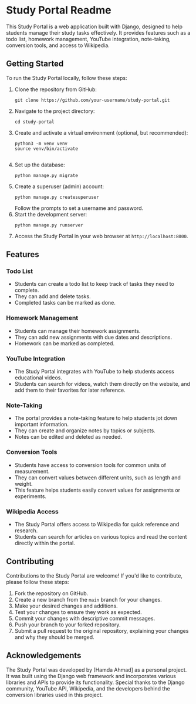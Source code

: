 # Study Portal Readme

This Study Portal is a web application built with Django, designed to help students manage their study tasks effectively. It provides features such as a todo list, homework management, YouTube integration, note-taking, conversion tools, and access to Wikipedia.

## Getting Started

To run the Study Portal locally, follow these steps:

1. Clone the repository from GitHub:
   ```
   git clone https://github.com/your-username/study-portal.git
   ```
2. Navigate to the project directory:
   ```
   cd study-portal
   ```
3. Create and activate a virtual environment (optional, but recommended):
   ```
   python3 -m venv venv
   source venv/bin/activate
   ```
   ```
4. Set up the database:
   ```
   python manage.py migrate
   ```
5. Create a superuser (admin) account:
   ```
   python manage.py createsuperuser
   ```
   Follow the prompts to set a username and password.
6. Start the development server:
   ```
   python manage.py runserver
   ```
7. Access the Study Portal in your web browser at `http://localhost:8000`.

## Features

### Todo List
- Students can create a todo list to keep track of tasks they need to complete.
- They can add and delete tasks.
- Completed tasks can be marked as done.

### Homework Management
- Students can manage their homework assignments.
- They can add new assignments with due dates and descriptions.
- Homework can be marked as completed.

### YouTube Integration
- The Study Portal integrates with YouTube to help students access educational videos.
- Students can search for videos, watch them directly on the website, and add them to their favorites for later reference.

### Note-Taking
- The portal provides a note-taking feature to help students jot down important information.
- They can create and organize notes by topics or subjects.
- Notes can be edited and deleted as needed.

### Conversion Tools
- Students have access to conversion tools for common units of measurement.
- They can convert values between different units, such as length and weight.
- This feature helps students easily convert values for assignments or experiments.

### Wikipedia Access
- The Study Portal offers access to Wikipedia for quick reference and research.
- Students can search for articles on various topics and read the content directly within the portal.

## Contributing

Contributions to the Study Portal are welcome! If you'd like to contribute, please follow these steps:

1. Fork the repository on GitHub.
2. Create a new branch from the `main` branch for your changes.
3. Make your desired changes and additions.
4. Test your changes to ensure they work as expected.
5. Commit your changes with descriptive commit messages.
6. Push your branch to your forked repository.
7. Submit a pull request to the original repository, explaining your changes and why they should be merged.


## Acknowledgements

The Study Portal was developed by [Hamda Ahmad] as a personal project. It was built using the Django web framework and incorporates various libraries and APIs to provide its functionality. Special thanks to the Django community, YouTube API, Wikipedia, and the developers behind the conversion libraries used in this project.
